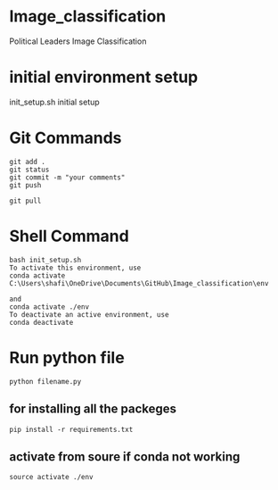 # Image_classification
Political Leaders Image Classification

# initial environment setup
init_setup.sh initial setup


# Git Commands

```
git add .
git status
git commit -m "your comments"
git push

git pull
```
# Shell Command
```
bash init_setup.sh
To activate this environment, use                                                                                              
conda activate C:\Users\shafi\OneDrive\Documents\GitHub\Image_classification\env

and 
conda activate ./env
To deactivate an active environment, use
conda deactivate
```

# Run python file
```
python filename.py
```

## for installing all the packeges
```
pip install -r requirements.txt
```
## activate from soure if conda not working
```
source activate ./env
```